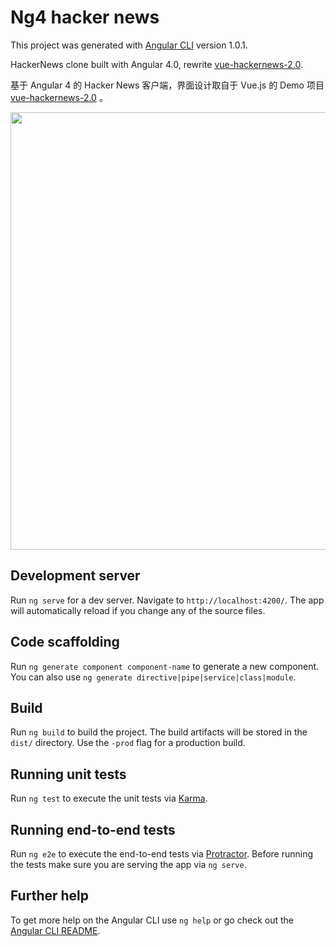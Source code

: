 # Ng4 hacker news

This project was generated with [Angular CLI](https://github.com/angular/angular-cli) version 1.0.1.

HackerNews clone built with Angular 4.0, rewrite [vue-hackernews-2.0](https://github.com/vuejs/vue-hackernews-2.0).

基于 Angular 4 的 Hacker News 客户端，界面设计取自于 Vue.js 的 Demo 项目 [vue-hackernews-2.0](https://github.com/vuejs/vue-hackernews-2.0) 。

<p align="center">
  <a href="https://github.com/fe-artisan/ng4-hn" target="_blank">
    <img src="https://github.com/fe-artisan/ng4-hn/blob/master/imgs/snapshot1.png" width="700px">
  </a>
</p>

## Development server

Run `ng serve` for a dev server. Navigate to `http://localhost:4200/`. The app will automatically reload if you change any of the source files.

## Code scaffolding

Run `ng generate component component-name` to generate a new component. You can also use `ng generate directive|pipe|service|class|module`.

## Build

Run `ng build` to build the project. The build artifacts will be stored in the `dist/` directory. Use the `-prod` flag for a production build.

## Running unit tests

Run `ng test` to execute the unit tests via [Karma](https://karma-runner.github.io).

## Running end-to-end tests

Run `ng e2e` to execute the end-to-end tests via [Protractor](http://www.protractortest.org/).
Before running the tests make sure you are serving the app via `ng serve`.

## Further help

To get more help on the Angular CLI use `ng help` or go check out the [Angular CLI README](https://github.com/angular/angular-cli/blob/master/README.md).
